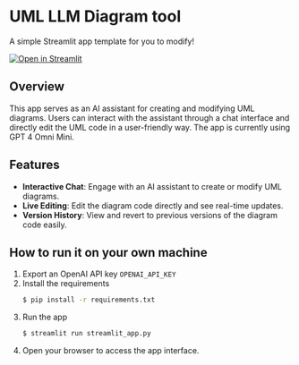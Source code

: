 # UML LLM Diagram tool

A simple Streamlit app template for you to modify!

[![Open in Streamlit](https://static.streamlit.io/badges/streamlit_badge_black_white.svg)](https://diagrams.streamlit.app/)

## Overview

This app serves as an AI assistant for creating and modifying UML diagrams. Users can interact with the assistant
through a chat interface and directly edit the UML code in a user-friendly way. The app is currently using GPT 4 Omni
Mini.

## Features

- **Interactive Chat**: Engage with an AI assistant to create or modify UML diagrams.
- **Live Editing**: Edit the diagram code directly and see real-time updates.
- **Version History**: View and revert to previous versions of the diagram code easily.

## How to run it on your own machine

1. Export an OpenAI API key `OPENAI_API_KEY`
2. Install the requirements
    ```bash
    $ pip install -r requirements.txt
    ```
3. Run the app
    ```bash
    $ streamlit run streamlit_app.py
    ```
4. Open your browser to access the app interface.

